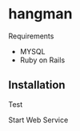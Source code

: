 hangman
=======

Requirements
 - MYSQL
 - Ruby on Rails

Installation
 -    


Test

Start Web Service

